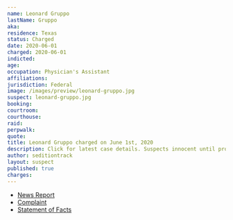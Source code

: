 ```yaml
---
name: Leonard Gruppo
lastName: Gruppo
aka:
residence: Texas
status: Charged
date: 2020-06-01
charged: 2020-06-01
indicted:
age:
occupation: Physician's Assistant
affiliations:
jurisdiction: Federal
image: /images/preview/leonard-gruppo.jpg
suspect: leonard-gruppo.jpg
booking:
courtroom:
courthouse:
raid:
perpwalk:
quote:
title: Leonard Gruppo charged on June 1st, 2020
description: Click for latest case details. Suspects innocent until proven guilty.
author: seditiontrack
layout: suspect
published: true
charges:
---
```

- [News Report](https://www.everythinglubbock.com/news/local-news/new-info-released-about-clovis-man-arrested-in-connection-to-capitol-breach/)
- [Complaint](https://www.justice.gov/usao-dc/case-multi-defendant/file/1401791/download)
- [Statement of Facts](https://www.justice.gov/usao-dc/case-multi-defendant/file/1401796/download)
